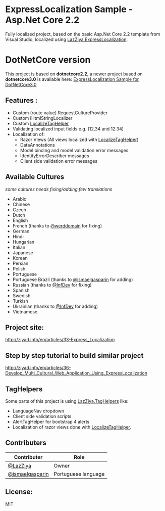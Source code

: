 # ExpressLocalization Sample - Asp.Net Core 2.2
Fully localized project, based on the basic Asp.Net Core 2.2 template from Visual Studio, localized using [LazZiya.ExpressLocalization](https://github.com/LazZiya/ExpressLocalization).

# DotNetCore version
This project is based on **dotnetcore2.2**, a newer project based on **dotnetcore3.0** is available here: [ExpressLocalization Sample  for DotNetCore3.0](https://github.com/LazZiya/ExpressLocalizationSampleCore3)

## Features :
 - Custom (route value) RequestCultureProvider
 - Custom IHtmlStringLocalizer
 - Custom [LocalizeTagHelper](https://github.com/LazZiya/ExpressLocalization/wiki/Localize-TagHelper)
 - Validating localized input fields e.g. (12,34 and 12.34)
 - Localization of:
   - Razor Views (All views locailzed with [LocalizeTagHelper](https://github.com/LazZiya/ExpressLocalization/wiki/Localize-TagHelper))
   - DataAnnotations
   - Model binding and model validation error messages
   - IdentityErrorDescriber messages
   - Client side validation error messages

 
## Available Cultures
_some cultures needs fixing/adding few translations_
 - Arabic
 - Chinese
 - Czech
 - Dutch
 - English
 - French (thanks to [@werddomain](https://github.com/werddomain) for fixing)
 - German
 - Hindi
 - Hungarian
 - Italian
 - Japanese
 - Korean
 - Persian
 - Polish
 - Portuguese
 - Portuguese Brazil (thanks to [@ismaelgasparin](https://github.com/ismaelgasparin) for adding)
 - Russian (thanks to [@InfDev](https://github.com/InfDev) for fixing)
 - Spanish
 - Swedish
 - Turkish
 - Ukrainian (thanks to [@InfDev](https://github.com/InfDev) for adding)
 - Vietnamese

## Project site:
http://ziyad.info/en/articles/33-Express_Localization

## Step by step tutorial to build similar project
http://ziyad.info/en/articles/36-Develop_Multi_Cultural_Web_Application_Using_ExpressLocalization

## TagHelpers
Some parts of this project is using [LazZiya.TagHelpers](https://github.com/LazZiya/TagHelpers) like:
 - LanguageNav dropdown
 - Client side validation scripts
 - AlertTagHelper for bootstrap 4 alerts
 - Localization of razor views done with [LocalizeTagHelper](https://github.com/LazZiya/ExpressLocalization/wiki/Localize-TagHelper).

## Contributers
Contributer | Role
--- | ---
 [@LazZiya](https://github.com/LazZiya) | Owner
 [@ismaelgasparin](https://github.com/ismaelgasparin)  | Portuguese language
 
 
## License:
MIT
